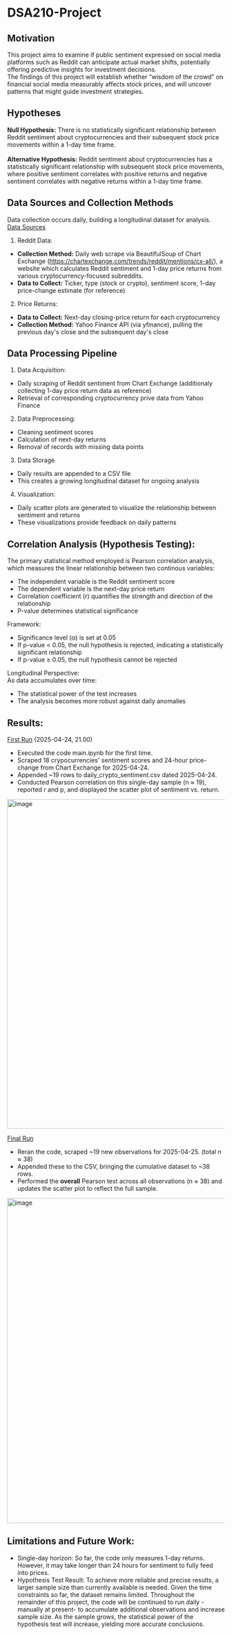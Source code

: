 # DSA210-Project
## Motivation
This project aims to examine if public sentiment expressed on social media platforms such as Reddit can anticipate actual market shifts, potentially offering predictive insights for investment decisions.\
The findings of this project will establish whether “wisdom of the crowd” on financial social media measurably affects stock prices, and will uncover patterns that might guide investment strategies.

## Hypotheses
**Null Hypothesis:** There is no statistically significant relationship between Reddit sentiment about cryptocurrencies and their subsequent stock price movements within a 1-day time frame.\
<br/>
**Alternative Hypothesis:** Reddit sentiment about cryptocurrencies has a statistically significant relationship with subsequent stock price movements, where positive sentiment correlates with positive returns and negative sentiment correlates with negative returns within a 1-day time frame.

## Data Sources and Collection Methods
Data collection occurs daily, building a longitudinal dataset for analysis.
<ins>Data Sources</ins>
1. Reddit Data:
+ **Collection Method:** Daily web scrape via BeautifulSoup of Chart Exchange (https://chartexchange.com/trends/reddit/mentions/cx-all/), a website which calculates Reddit sentiment and 1-day price returns from various cryptocurrency-focused subreddits.
+ **Data to Collect:** Ticker, type (stock or crypto), sentiment score, 1-day price-change estimate (for reference)

2. Price Returns:
+ **Data to Collect:** Next-day closing-price return for each cryptocurrency
+ **Collection Method:** Yahoo Finance API (via yfinance), pulling the previous day's close and the subsequent day's close 

## Data Processing Pipeline
1. Data Acquisition:
+ Daily scraping of Reddit sentiment from Chart Exchange (additionaly collecting 1-day price return data as reference)
+ Retrieval of corresponding cryptocurrency prive data from Yahoo Finance

2. Data Preprocessing:
+ Cleaning sentiment scores
+ Calculation of next-day returns
+ Removal of records with missing data points

3. Data Storage
+ Daily results are appended to a CSV file
+ This creates a growing longitudinal dataset for ongoing analysis

4. Visualization:
+ Daily scatter plots are generated to visualize the relationship between sentiment and returns
+ These visualizations provide feedback on daily patterns

## Correlation Analysis (Hypothesis Testing):
The primary statistical method employed is Pearson correlation analysis, which measures the linear relationship between two continous variables:
+ The independent variable is the Reddit sentiment score
+ The dependent variable is the next-day price return
+ Correlation coefficient (r) quantifies the strength and direction of the relationship
+ P-value determines statistical significance

Framework:
+ Significance level (α) is set at 0.05
+ If p-value < 0.05, the null hypothesis is rejected, indicating a statistically significant relationship
+ If p-value ≥ 0.05, the null hypothesis cannot be rejected

Longitudinal Perspective:\
As data accumulates over time:
+ The statistical power of the test increases
+ The analysis becomes more robust against daily anomalies

## Results:
<ins>First Run</ins> (2025-04-24, 21.00)
+ Executed the code main.ipynb for the first time.
+ Scraped 18 crypocurrencies' sentiment scores and 24-hour price-change from Chart Exchange for 2025-04-24.
+ Appended ~19 rows to daily_crypto_sentiment.csv dated 2025-04-24.
+ Conducted Pearson correlation on this single-day sample (n ≈ 19), reported r and p, and displayed the scatter plot of sentiment vs. return.
<img width="763" alt="image" src="https://github.com/user-attachments/assets/6bf3ec31-13b9-4611-addd-33c5ab499480" />

<ins>Final Run</ins>
+ Reran the code, scraped ~19 new observations for 2025-04-25. (total n ≈ 38)
+ Appended these to the CSV, bringing the cumulative dataset to ~38 rows.
+ Performed the **overall** Pearson test across all observations (n ≈ 38) and updates the scatter plot to reflect the full sample.
<img width="753" alt="image" src="https://github.com/user-attachments/assets/5e21f5ef-8421-45cb-90d7-d5c684cc346b" />

## Limitations and Future Work:
+ Single-day horizon: So far, the code only measures 1-day returns. However, it may take longer than 24 hours for sentiment to fully feed into prices.
+ Hypothesis Test Result: To achieve more reliable and precise results, a larger sample size than currently available is needed. Given the time constraints so far, the dataset remains limited. Throughout the remainder of this project, the code will be continued to run daily -manually at present- to accumulate additional observations and increase sample size. As the sample grows, the statistical power of the hypothesis test will increase, yielding more accurate conclusions.

  
   
